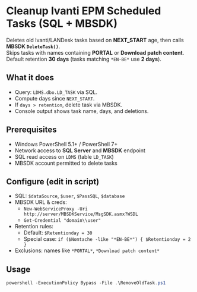 # Cleanup Ivanti EPM Scheduled Tasks (SQL + MBSDK)

Deletes old Ivanti/LANDesk tasks based on **NEXT_START** age, then calls **MBSDK `DeleteTask()`**.  
Skips tasks with names containing **PORTAL** or **Download patch content**.  
Default retention **30 days** (tasks matching `*EN-BE*` use **2 days**).

## What it does
- Query: `LDMS.dbo.LD_TASK` via SQL.
- Compute days since `NEXT_START`.
- If `days > retention`, delete task via MBSDK.
- Console output shows task name, days, and deletions.

## Prerequisites
- Windows PowerShell 5.1+ / PowerShell 7+
- Network access to **SQL Server** and **MBSDK** endpoint
- SQL read access on `LDMS` (table `LD_TASK`)
- MBSDK account permitted to delete tasks

## Configure (edit in script)
- SQL: `$dataSource`, `$user`, `$PassSQL`, `$database`
- MBSDK URL & creds:
  - `New-WebServiceProxy -Uri http://server/MBSDKService/MsgSDK.asmx?WSDL`
  - `Get-Credential "domain\\user"`
- Retention rules:
  - Default: `$Retentionday = 30`
  - Special case: `if ($Nomtache -like "*EN-BE*") { $Retentionday = 2 }`
- Exclusions: names like `*PORTAL*`, `*Download patch content*`

## Usage
```powershell
powershell -ExecutionPolicy Bypass -File .\RemoveOldTask.ps1